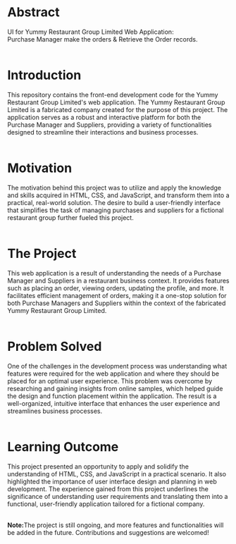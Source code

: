 # Abstract
UI for Yummy Restaurant Group Limited Web Application: <br/>
Purchase Manager make the orders &amp; Retrieve the Order records.<br/><br/>



# Introduction

This repository contains the front-end development code for the Yummy Restaurant Group Limited's web application. The Yummy Restaurant Group Limited is a fabricated company created for the purpose of this project. The application serves as a robust and interactive platform for both the Purchase Manager and Suppliers, providing a variety of functionalities designed to streamline their interactions and business processes.
<br/><br/>

# Motivation

The motivation behind this project was to utilize and apply the knowledge and skills acquired in HTML, CSS, and JavaScript, and transform them into a practical, real-world solution. The desire to build a user-friendly interface that simplifies the task of managing purchases and suppliers for a fictional restaurant group further fueled this project.
<br/><br/>

# The Project

This web application is a result of understanding the needs of a Purchase Manager and Suppliers in a restaurant business context. It provides features such as placing an order, viewing orders, updating the profile, and more. It facilitates efficient management of orders, making it a one-stop solution for both Purchase Managers and Suppliers within the context of the fabricated Yummy Restaurant Group Limited.
<br/><br/>

# Problem Solved

One of the challenges in the development process was understanding what features were required for the web application and where they should be placed for an optimal user experience. This problem was overcome by researching and gaining insights from online samples, which helped guide the design and function placement within the application. The result is a well-organized, intuitive interface that enhances the user experience and streamlines business processes.
<br/><br/>

# Learning Outcome

This project presented an opportunity to apply and solidify the understanding of HTML, CSS, and JavaScript in a practical scenario. It also highlighted the importance of user interface design and planning in web development. The experience gained from this project underlines the significance of understanding user requirements and translating them into a functional, user-friendly application tailored for a fictional company.<br/><br/>

<strong>Note:</strong>The project is still ongoing, and more features and functionalities will be added in the future. Contributions and suggestions are welcomed!
